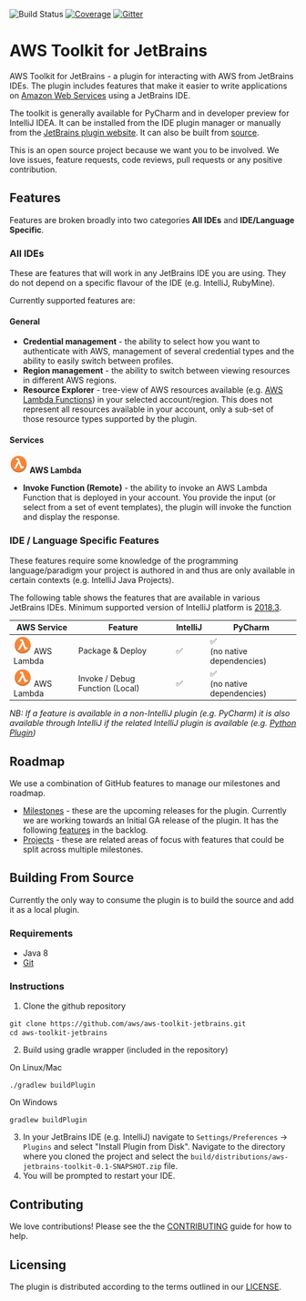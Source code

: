![Build Status](https://codebuild.eu-west-1.amazonaws.com/badges?uuid=eyJlbmNyeXB0ZWREYXRhIjoiekhxeERIMmNLSkNYUktnUFJzUVJucmJqWnFLMGlpNXJiNE1LLzVWV3B1QUpSSkhCS04veHZmUGxZZ0ZmZlRzYjJ3T1VtVEs1b3JxbWNVOHFOeFJDOTAwPSIsIml2UGFyYW1ldGVyU3BlYyI6ImZXNW5KaytDRGNLdjZuZDgiLCJtYXRlcmlhbFNldFNlcmlhbCI6MX0%3D&branch=master) [![Coverage](https://img.shields.io/codecov/c/github/aws/aws-toolkit-jetbrains/master.svg)](https://codecov.io/gh/aws/aws-toolkit-jetbrains/branch/master) [![Gitter](https://badges.gitter.im/aws/aws-toolkit-jetbrains.svg)](https://gitter.im/aws/aws-toolkit-jetbrains?utm_source=badge&utm_medium=badge&utm_campaign=pr-badge) 
# AWS Toolkit for JetBrains

AWS Toolkit for JetBrains - a plugin for interacting with AWS from JetBrains IDEs. The plugin includes features that make it easier to write applications on [Amazon Web Services](https://aws.amazon.com/) using a JetBrains IDE.

The toolkit is generally available for PyCharm and in developer preview for IntelliJ IDEA. It can be installed from the IDE plugin manager or manually from the [JetBrains plugin website](https://plugins.jetbrains.com/plugin/11349-aws-toolkit). It can also be built from [source](#building-from-source).

This is an open source project because we want you to be involved. We love issues, feature requests, code reviews, pull requests or any positive contribution.

## Features

Features are broken broadly into two categories **All IDEs** and **IDE/Language Specific**.

### All IDEs
These are features that will work in any JetBrains IDE you are using. They do not depend on a specific flavour of the IDE (e.g. IntelliJ, RubyMine).

Currently supported features are:

#### General

* **Credential management** - the ability to select how you want to authenticate with AWS, management of several credential types and the ability to easily switch between profiles.
* **Region management** - the ability to switch between viewing resources in different AWS regions.
* **Resource Explorer** - tree-view of AWS resources available (e.g. [AWS Lambda Functions](https://docs.aws.amazon.com/lambda/latest/dg/lambda-introduction-function.html)) in your selected account/region. This does not represent all resources available in your account, only a sub-set of those resource types supported by the plugin.

#### Services

**![AWS Lambda][lambda-icon] AWS Lambda**

* **Invoke Function (Remote)** - the ability to invoke an AWS Lambda Function that is deployed in your account. You provide the input (or select from a set of event templates), the plugin will invoke the function and display the response.

### IDE / Language Specific Features
These features require some knowledge of the programming language/paradigm your project is authored in and thus are only available in certain contexts (e.g. IntelliJ Java Projects). 

The following table shows the features that are available in various JetBrains IDEs. Minimum supported version of IntelliJ platform is [2018.3](https://blog.jetbrains.com/idea/tag/2018-3/).

| AWS Service | Feature | IntelliJ | PyCharm |
| --- | --- | --- | --- |
| ![AWS Lambda][lambda-icon] AWS Lambda | Package & Deploy | :white_check_mark: | :white_check_mark: <br> (no native dependencies) |
| ![AWS Lambda][lambda-icon] AWS Lambda | Invoke / Debug Function (Local) | :white_check_mark: |  :white_check_mark: <br> (no native dependencies) |


*NB: If a feature is available in a non-IntelliJ plugin (e.g. PyCharm) it is also available through IntelliJ if the related IntelliJ plugin is available (e.g. [Python Plugin](https://www.jetbrains.com/help/idea/plugin-overview.html))*

## Roadmap
We use a combination of GitHub features to manage our milestones and roadmap.

* [Milestones](https://github.com/aws/aws-toolkit-jetbrains/milestones) - these are the upcoming releases for the plugin. Currently we are working towards an Initial GA release of the plugin. It has the following [features](https://github.com/aws/aws-toolkit-jetbrains/milestone/1) in the backlog.
* [Projects](https://github.com/aws/aws-toolkit-jetbrains/projects) - these are related areas of focus with features that could be split across multiple milestones.

## Building From Source

Currently the only way to consume the plugin is to build the source and add it as a local plugin.

### Requirements

* Java 8
* [Git](https://git-scm.com/)

### Instructions

1. Clone the github repository

  ```
  git clone https://github.com/aws/aws-toolkit-jetbrains.git
  cd aws-toolkit-jetbrains
  ```

2. Build using gradle wrapper (included in the repository)

  On Linux/Mac
  
  ```
  ./gradlew buildPlugin
  ```
  
  On Windows
  
  ```
  gradlew buildPlugin
  ```
  
3. In your JetBrains IDE (e.g. IntelliJ) navigate to `Settings/Preferences` -> `Plugins` and select "Install Plugin from Disk". Navigate to the directory where you cloned the project and select the `build/distributions/aws-jetbrains-toolkit-0.1-SNAPSHOT.zip` file. 
4. You will be prompted to restart your IDE.

## Contributing

We love contributions! Please see the the [CONTRIBUTING](CONTRIBUTING.md) guide for how to help.

## Licensing

The plugin is distributed according to the terms outlined in our [LICENSE](LICENSE).

[lambda-icon]: jetbrains-core/resources/icons/resources/LambdaFunction.svg
